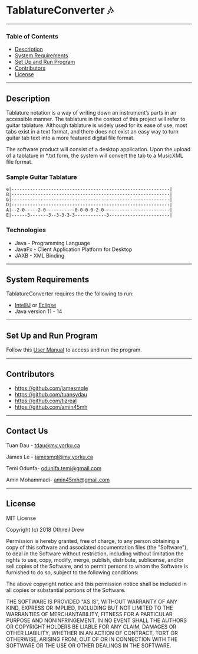 # TablatureConverter 🎶

---

### Table of Contents

- [Description](#description)
- [System Requirements](#system-requirements)
- [Set Up and Run Program](#set-up-and-run-program)
- [Contributors](#contributors)
- [License](#license)

---

## Description
Tablature notation is a way of writing down an instrument’s parts in an accessible manner. The tablature in the context of this project will refer to guitar tablature. Although tablature is widely used for its ease of use, most tabs exist in a text format, and there does not exist an easy way to turn guitar tab text into a more featured digital file format.

The software product will consist of a desktop application. Upon the upload of a tablature in *.txt form, the system will convert the tab to a MusicXML file format.

### Sample Guitar Tablature

```
e|------------------------------------------------------------|
B|------------------------------------------------------------|
G|------------------------------------------------------------|
D|------------------------------------------------------------|
A|--2-0-----2-0-----------0-0-0-0-2-0-------------------------|
E|------3-------3--3-3-3-3------------3-----------------------|
```


### Technologies

- Java - Programming Language
- JavaFx - Client Application Platform for Desktop
- JAXB - XML Binding

---

## System Requirements

TablatureConverter requires the the following to run:
- [IntelliJ](https://www.jetbrains.com/idea/download/#section=windows) or [Eclipse](https://www.eclipse.org/downloads/)
- Java version 11 - 14

---

## Set Up and Run Program

Follow this [User Manual](https://github.com/jamesmqle/TablatureConverter/blob/main/Documentation/User%20Manual.pdf) to access and run the program.

---


## Contributors

- https://github.com/jamesmqle
- https://github.com/tuansydau
- https://github.com/tizreal
- https://github.com/amin45mh

---

## Contact Us

Tuan Dau - tdau@my.yorku.ca

James Le - jamesmql@my.yorku.ca

Temi Odunfa- odunifa.temi@gmail.com

Amin Mohammadi- amin45mh@gmail.com

---

## License

MIT License

Copyright (c) 2018 Othneil Drew

Permission is hereby granted, free of charge, to any person obtaining a copy
of this software and associated documentation files (the "Software"), to deal
in the Software without restriction, including without limitation the rights
to use, copy, modify, merge, publish, distribute, sublicense, and/or sell
copies of the Software, and to permit persons to whom the Software is
furnished to do so, subject to the following conditions:

The above copyright notice and this permission notice shall be included in all
copies or substantial portions of the Software.

THE SOFTWARE IS PROVIDED "AS IS", WITHOUT WARRANTY OF ANY KIND, EXPRESS OR
IMPLIED, INCLUDING BUT NOT LIMITED TO THE WARRANTIES OF MERCHANTABILITY,
FITNESS FOR A PARTICULAR PURPOSE AND NONINFRINGEMENT. IN NO EVENT SHALL THE
AUTHORS OR COPYRIGHT HOLDERS BE LIABLE FOR ANY CLAIM, DAMAGES OR OTHER
LIABILITY, WHETHER IN AN ACTION OF CONTRACT, TORT OR OTHERWISE, ARISING FROM,
OUT OF OR IN CONNECTION WITH THE SOFTWARE OR THE USE OR OTHER DEALINGS IN THE
SOFTWARE.


